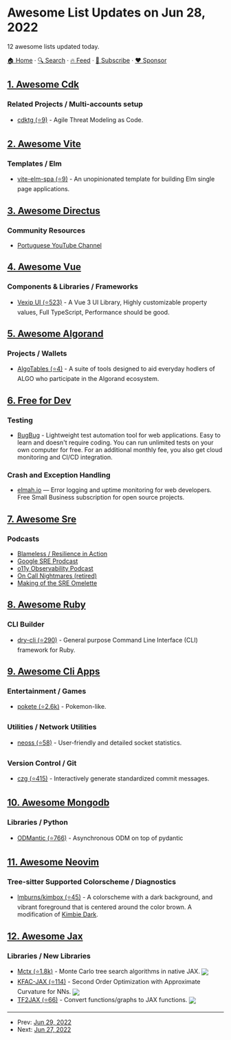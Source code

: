 # Awesome List Updates on Jun 28, 2022

12 awesome lists updated today.

[🏠 Home](/README.md) · [🔍 Search](https://www.trackawesomelist.com/search/) · [🔥 Feed](https://www.trackawesomelist.com/rss.xml) · [📮 Subscribe](https://trackawesomelist.us17.list-manage.com/subscribe?u=d2f0117aa829c83a63ec63c2f&id=36a103854c) · [❤️  Sponsor](https://github.com/sponsors/theowenyoung)



## [1. Awesome Cdk](/content/kalaiser/awesome-cdk/README.md)

### Related Projects / Multi-accounts setup

*   [cdktg (⭐9)](https://github.com/hupe1980/cdk-threagile) - Agile Threat Modeling as Code.

## [2. Awesome Vite](/content/vitejs/awesome-vite/README.md)

### Templates / Elm

*   [vite-elm-spa (⭐9)](https://github.com/lindsaykwardell/vite-elm-spa) - An unopinionated template for building Elm single page applications.

## [3. Awesome Directus](/content/directus-community/awesome-directus/README.md)

### Community Resources

*   [Portuguese YouTube Channel](https://www.youtube.com/c/DirectusBR)

## [4. Awesome Vue](/content/vuejs/awesome-vue/README.md)

### Components & Libraries / Frameworks

*   [Vexip UI (⭐523)](https://github.com/qmhc/vexip-ui) - A Vue 3 UI Library, Highly customizable property values, Full TypeScript, Performance should be good.

## [5. Awesome Algorand](/content/aorumbayev/awesome-algorand/README.md)

### Projects / Wallets

*   [AlgoTables (⭐4)](https://github.com/algotables/algotables.github.io) - A suite of tools designed to aid everyday hodlers of ALGO who participate in the Algorand ecosystem.

## [6. Free for Dev](/content/ripienaar/free-for-dev/README.md)

### Testing

*   [BugBug](https://bugbug.io/) - Lightweight test automation tool for web applications. Easy to learn and doesn't require coding. You can run unlimited tests on your own computer for free. For an additional monthly fee, you also get cloud monitoring and CI/CD integration.

### Crash and Exception Handling

*   [elmah.io](https://elmah.io/) — Error logging and uptime monitoring for web developers. Free Small Business subscription for open source projects.

## [7. Awesome Sre](/content/dastergon/awesome-sre/README.md)

### Podcasts

*   [Blameless / Resilience in Action](https://podcasts.apple.com/us/podcast/resilience-in-action/id1506828506)
*   [Google SRE Prodcast](https://sre.google/prodcast)
*   [o11y Observability Podcast](https://www.honeycomb.io/usecase/o11ycast/)
*   [On Call Nightmares (retired)](https://podcasts.apple.com/us/podcast/on-call-nightmares-podcast/id1447430839)
*   [Making of the SRE Omelette](https://open.spotify.com/show/1KxLVUduNdDRAiOw8BB32J)

## [8. Awesome Ruby](/content/markets/awesome-ruby/README.md)

### CLI Builder

*   [dry-cli (⭐290)](https://github.com/dry-rb/dry-cli) - General purpose Command Line Interface (CLI) framework for Ruby.

## [9. Awesome Cli Apps](/content/agarrharr/awesome-cli-apps/README.md)

### Entertainment / Games

*   [pokete (⭐2.6k)](https://github.com/lxgr-linux/pokete) - Pokemon-like.

### Utilities / Network Utilities

*   [neoss (⭐58)](https://github.com/PabloLec/neoss) - User-friendly and detailed socket statistics.

### Version Control / Git

*   [czg (⭐415)](https://github.com/Zhengqbbb/cz-git/tree/main/packages/cli) - Interactively generate standardized commit messages.

## [10. Awesome Mongodb](/content/ramnes/awesome-mongodb/README.md)

### Libraries / Python

*   [ODMantic (⭐766)](https://github.com/art049/odmantic) - Asynchronous ODM on top of pydantic

## [11. Awesome Neovim](/content/rockerBOO/awesome-neovim/README.md)

### Tree-sitter Supported Colorscheme / Diagnostics

*   [lmburns/kimbox (⭐45)](https://github.com/lmburns/kimbox) - A colorscheme with a dark background, and vibrant foreground that is centered around the color brown. A modification of [Kimbie Dark](https://marketplace.visualstudio.com/items?itemName=dnamsons.kimbie-dark-plus).

## [12. Awesome Jax](/content/n2cholas/awesome-jax/README.md)

### Libraries / New Libraries

*   [Mctx (⭐1.8k)](https://github.com/deepmind/mctx) - Monte Carlo tree search algorithms in native JAX. <img src="https://img.shields.io/github/stars/deepmind/mctx?style=social" align="center">
*   [KFAC-JAX (⭐114)](https://github.com/deepmind/kfac-jax) - Second Order Optimization with Approximate Curvature for NNs. <img src="https://img.shields.io/github/stars/deepmind/kfac-jax?style=social" align="center">
*   [TF2JAX (⭐66)](https://github.com/deepmind/tf2jax) - Convert functions/graphs to JAX functions. <img src="https://img.shields.io/github/stars/deepmind/tf2jax?style=social" align="center">

---

- Prev: [Jun 29, 2022](/content/2022/06/29/README.md)
- Next: [Jun 27, 2022](/content/2022/06/27/README.md)